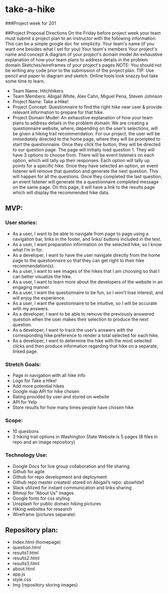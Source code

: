 # take-a-hike
###Project week for 201

##Project Proposal Directions
On the Friday before project week your team must submit a project plan to an instructor with the following information:
This can be a simple google doc for simplicity.
Your team's name (if you want one besides what I set for you)
Your team's members
Your project's name and concept
A diagram of your project's domain model
An exhaustive explanation of how your team plans to address details in the problem domain
Sketches/wireframes of your project's pages
NOTE: You should not be writing any code prior to the submission of the project plan.
TIP: Use pencil and paper to diagram and sketch. Online tools look snazzy but take some time to learn.

* Team Name: Hitchhikers
* Team Members: Abigail White, Alex Cahn, Miguel Pena, Steven Johnson
* Project Name: Take a Hike!
* Project Concept: Questionnaire  to find the right hike near user & provide relevant information to prepare for that hike.
* Project Domain Model:
An exhaustive explanation of how your team plans to address details in the problem domain: We are creating a questionnaire website, where, depending on the user’s selections, will be given a hiking trail recommendation. For our project, the user will be immediately directed to the home page, where they will be prompted to start the questionnaire. Once they click the button, they will be directed to our question page. The page will initially load question 1. They will have 3 options to choose from. There will be event listeners on each option, which will tally up their responses. Each option will tally up points for a specific hike. Once they have selected an option, an event listener will remove that question and generate the next question. This will happen for all the questions. Once they completed the last question, an event listener will generate the a questionnaire completed message on the same page. On this page, it will have a link to the results page which will display the recommended hike data.

## MVP:
### User stories:
* As a user, I want to be able to navigate from page to page using a navigation bar, links in the footer, and links/ buttons included in the text.
* As a user, I want preparation information on the selected hike, so I know what I’m in for.
* As a developer, I want to have the user navigate directly from the home page to the questionnaire so that they can get right to their hike recommendation(s).
* As a user, I want to see images of the hikes that I am choosing so that I can better visualize the hike.
* As a user, I want to learn more about the developers of the website in an engaging manner.
* As a user, I want the questionnaire to be fun, so I won’t lose interest, and will enjoy the experience.
* As a user, I want the questionnaire to be intuitive, so I will be accurate with my answers.
* As a developer, I want to be able to remove the previously answered question when the user makes their selection to produce the next question.
* As a developer, I want to track the user’s answers with the corresponding hike preference to render a total selected for each hike.
* As a developer, I want to determine the hike with the most selected clicks and then produce information regarding that hike on a separate, linked page.

### Stretch Goals:
* Page in navigation with all hike info
* Logo for Take a Hike!
* Add more potential hikes
* Google map API for hike chosen
* Rating provided by user and stored on website
* API for Yelp
* Store results for how many times people have chosen hike

### Scope:
* 10 questions
* 3 hiking trail options in Washington State
Website is 5 pages (8 files in repo and an image repository)

### Technology Use:
* Google Docs for live group collaboration and file sharing.
* Github for agile
* Github for repo development and deployment
* Github repo master created/ stored on Abigail’s repo: abswhite1
* Slack utilized for instant communication and links sharing
* Bitmoji for “About Us” images
* Google fonts for css styling
* Unsplash for public domain hiking pictures
* Hiking websites for research
* Wireframe (pictures separate):


## Repository plan:
* Index.html (homepage)
* question.html
* results1.html
* results2.html
* results3.html
* about.html
* app.js
* style.css
* Img (repository storing images)
